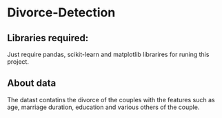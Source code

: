 # Divorce-Detection

## Libraries required:
Just require pandas, scikit-learn and matplotlib librarires for runing this project.

## About data
The datast contatins the divorce of the couples with the features such as age, marriage duration, education and various others of the couple.
